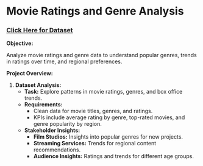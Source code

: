 # **Movie Ratings and Genre Analysis**

### [Click Here for Dataset](https://www.kaggle.com/datasets/rounakbanik/the-movies-dataset)

**Objective:**

Analyze movie ratings and genre data to understand popular genres, trends in ratings over time, and regional preferences.

**Project Overview:**

1. **Dataset Analysis:**
    - **Task:** Explore patterns in movie ratings, genres, and box office trends.
    - **Requirements:**
        - Clean data for movie titles, genres, and ratings.
        - KPIs include average rating by genre, top-rated movies, and genre popularity by region.
    - **Stakeholder Insights:**
        - **Film Studios:** Insights into popular genres for new projects.
        - **Streaming Services:** Trends for regional content recommendations.
        - **Audience Insights:** Ratings and trends for different age groups.
